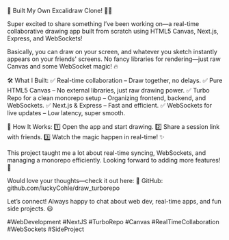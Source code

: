 🚀 Built My Own Excalidraw Clone! 🎨✨

Super excited to share something I’ve been working on—a real-time collaborative drawing app built from scratch using HTML5 Canvas, Next.js, Express, and WebSockets!

Basically, you can draw on your screen, and whatever you sketch instantly appears on your friends' screens. No fancy libraries for rendering—just raw Canvas and some WebSocket magic! 🔥

🛠️ What I Built:
✅ Real-time collaboration – Draw together, no delays.
✅ Pure HTML5 Canvas – No external libraries, just raw drawing power.
✅ Turbo Repo for a clean monorepo setup – Organizing frontend, backend, and WebSockets.
✅ Next.js & Express – Fast and efficient.
✅ WebSockets for live updates – Low latency, super smooth.

🎯 How It Works:
1️⃣ Open the app and start drawing.
2️⃣ Share a session link with friends.
3️⃣ Watch the magic happen in real-time! ✨

This project taught me a lot about real-time syncing, WebSockets, and managing a monorepo efficiently. Looking forward to adding more features! 🚀

Would love your thoughts—check it out here:
🔗 GitHub: github.com/luckyCohle/draw_turborepo

Let’s connect! Always happy to chat about web dev, real-time apps, and fun side projects. 😃

#WebDevelopment #NextJS #TurboRepo #Canvas #RealTimeCollaboration #WebSockets #SideProject







